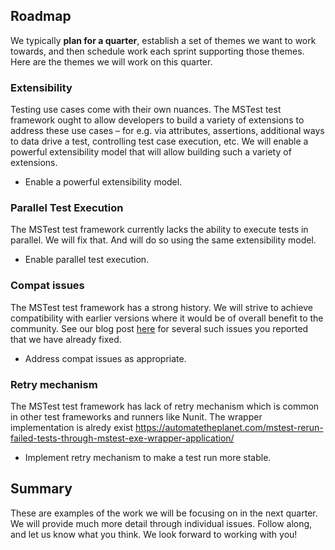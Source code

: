 ## Roadmap
We typically **plan for a quarter**, establish a set of themes we want to work towards, and then schedule work each sprint supporting those themes. Here are the themes we will work on this quarter.

### Extensibility
Testing use cases come with their own nuances. The MSTest test framework ought to allow developers to build a variety of extensions to address these use cases – for e.g. via attributes, assertions, additional ways to data drive a test, controlling test case execution, etc. We will enable a powerful extensibility model that will allow building such a variety of extensions.
 - Enable a powerful extensibility model.

### Parallel Test Execution
The MSTest test framework currently lacks the ability to execute tests in parallel. We will fix that. And will do so using the same extensibility model.
 - Enable parallel test execution.

### Compat issues
The MSTest test framework has a strong history. We will strive to achieve compatibility with earlier versions where it would be of overall benefit to the community. See our blog post [here](https://blogs.msdn.microsoft.com/visualstudioalm/2017/02/25/mstest-v2-now-and-ahead/) for several such issues you reported that we have already fixed.
 - Address compat issues as appropriate.

### Retry mechanism
The MSTest test framework has lack of retry mechanism which is common in other test frameworks and runners like Nunit. The wrapper implementation is alredy exist https://automatetheplanet.com/mstest-rerun-failed-tests-through-mstest-exe-wrapper-application/
 - Implement retry mechanism to make a test run more stable.


## Summary
These are examples of the work we will be focusing on in the next quarter. We will provide much more detail through individual issues. Follow along, and let us know what you think. We look forward to working with you!
